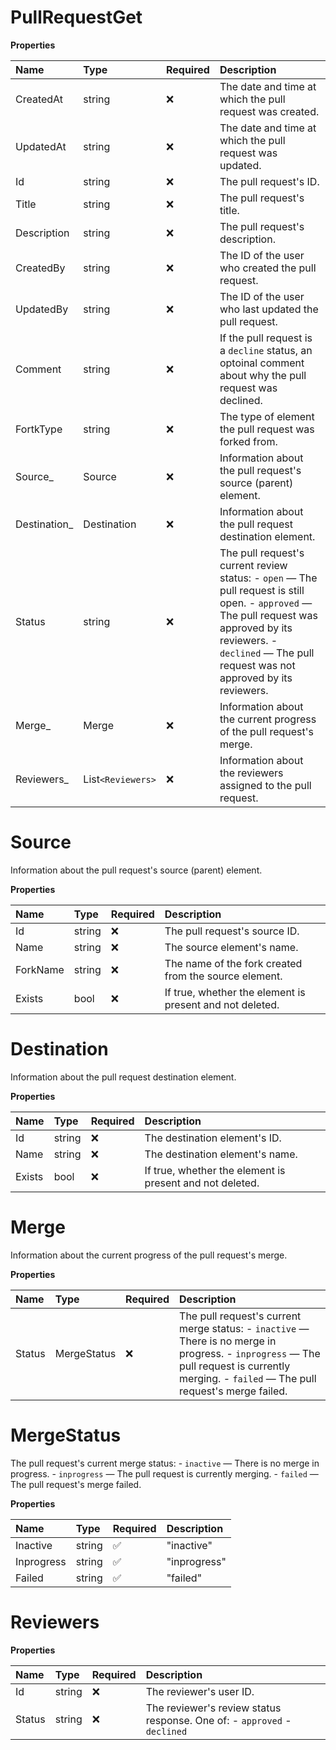 # PullRequestGet

**Properties**

| Name          | Type            | Required | Description                                                                                                                                                                                                            |
| :------------ | :-------------- | :------- | :--------------------------------------------------------------------------------------------------------------------------------------------------------------------------------------------------------------------- |
| CreatedAt     | string          | ❌       | The date and time at which the pull request was created.                                                                                                                                                               |
| UpdatedAt     | string          | ❌       | The date and time at which the pull request was updated.                                                                                                                                                               |
| Id            | string          | ❌       | The pull request's ID.                                                                                                                                                                                                 |
| Title         | string          | ❌       | The pull request's title.                                                                                                                                                                                              |
| Description   | string          | ❌       | The pull request's description.                                                                                                                                                                                        |
| CreatedBy     | string          | ❌       | The ID of the user who created the pull request.                                                                                                                                                                       |
| UpdatedBy     | string          | ❌       | The ID of the user who last updated the pull request.                                                                                                                                                                  |
| Comment       | string          | ❌       | If the pull request is a `decline` status, an optoinal comment about why the pull request was declined.                                                                                                                |
| FortkType     | string          | ❌       | The type of element the pull request was forked from.                                                                                                                                                                  |
| Source\_      | Source          | ❌       | Information about the pull request's source (parent) element.                                                                                                                                                          |
| Destination\_ | Destination     | ❌       | Information about the pull request destination element.                                                                                                                                                                |
| Status        | string          | ❌       | The pull request's current review status: - `open` — The pull request is still open. - `approved` — The pull request was approved by its reviewers. - `declined` — The pull request was not approved by its reviewers. |
| Merge\_       | Merge           | ❌       | Information about the current progress of the pull request's merge.                                                                                                                                                    |
| Reviewers\_   | List`<Reviewers>` | ❌       | Information about the reviewers assigned to the pull request.                                                                                                                                                          |

# Source

Information about the pull request's source (parent) element.

**Properties**

| Name     | Type   | Required | Description                                              |
| :------- | :----- | :------- | :------------------------------------------------------- |
| Id       | string | ❌       | The pull request's source ID.                            |
| Name     | string | ❌       | The source element's name.                               |
| ForkName | string | ❌       | The name of the fork created from the source element.    |
| Exists   | bool   | ❌       | If true, whether the element is present and not deleted. |

# Destination

Information about the pull request destination element.

**Properties**

| Name   | Type   | Required | Description                                              |
| :----- | :----- | :------- | :------------------------------------------------------- |
| Id     | string | ❌       | The destination element's ID.                            |
| Name   | string | ❌       | The destination element's name.                          |
| Exists | bool   | ❌       | If true, whether the element is present and not deleted. |

# Merge

Information about the current progress of the pull request's merge.

**Properties**

| Name   | Type        | Required | Description                                                                                                                                                                                  |
| :----- | :---------- | :------- | :------------------------------------------------------------------------------------------------------------------------------------------------------------------------------------------- |
| Status | MergeStatus | ❌       | The pull request's current merge status: - `inactive` — There is no merge in progress. - `inprogress` — The pull request is currently merging. - `failed` — The pull request's merge failed. |

# MergeStatus

The pull request's current merge status: - `inactive` — There is no merge in progress. - `inprogress` — The pull request is currently merging. - `failed` — The pull request's merge failed.

**Properties**

| Name       | Type   | Required | Description  |
| :--------- | :----- | :------- | :----------- |
| Inactive   | string | ✅       | "inactive"   |
| Inprogress | string | ✅       | "inprogress" |
| Failed     | string | ✅       | "failed"     |

# Reviewers

**Properties**

| Name   | Type   | Required | Description                                                              |
| :----- | :----- | :------- | :----------------------------------------------------------------------- |
| Id     | string | ❌       | The reviewer's user ID.                                                  |
| Status | string | ❌       | The reviewer's review status response. One of: - `approved` - `declined` |

<!-- This file was generated by liblab | https://liblab.com/ -->
